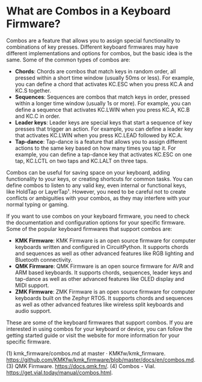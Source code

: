# What are Combos in a Keyboard Firmware?

Combos are a feature that allows you to assign special functionality to combinations of key presses. Different keyboard firmwares may have different implementations and options for combos, but the basic idea is the same. Some of the common types of combos are:

- **Chords**: Chords are combos that match keys in random order, all pressed within a short time window (usually 50ms or less). For example, you can define a chord that activates KC.ESC when you press KC.A and KC.S together.
- **Sequences**: Sequences are combos that match keys in order, pressed within a longer time window (usually 1s or more). For example, you can define a sequence that activates KC.LWIN when you press KC.A, KC.B and KC.C in order.
- **Leader keys**: Leader keys are special keys that start a sequence of key presses that trigger an action. For example, you can define a leader key that activates KC.LWIN when you press KC.LEAD followed by KC.A.
- **Tap-dance**: Tap-dance is a feature that allows you to assign different actions to the same key based on how many times you tap it. For example, you can define a tap-dance key that activates KC.ESC on one tap, KC.LCTL on two taps and KC.LALT on three taps.

Combos can be useful for saving space on your keyboard, adding functionality to your keys, or creating shortcuts for common tasks. You can define combos to listen to any valid key, even internal or functional keys, like HoldTap or LayerTap¹. However, you need to be careful not to create conflicts or ambiguities with your combos, as they may interfere with your normal typing or gaming.

If you want to use combos on your keyboard firmware, you need to check the documentation and configuration options for your specific firmware. Some of the popular keyboard firmwares that support combos are:

- **KMK Firmware**: KMK Firmware is an open source firmware for computer keyboards written and configured in CircuitPython. It supports chords and sequences as well as other advanced features like RGB lighting and Bluetooth connectivity.
- **QMK Firmware**: QMK Firmware is an open source firmware for AVR and ARM based keyboards. It supports chords, sequences, leader keys and tap-dance as well as other advanced features like OLED display and MIDI support.
- **ZMK Firmware**: ZMK Firmware is an open source firmware for computer keyboards built on the Zephyr RTOS. It supports chords and sequences as well as other advanced features like wireless split keyboards and audio support.

These are some of the keyboard firmwares that support combos. If you are interested in using combos for your keyboard or device, you can follow the getting started guide or visit the website for more information for your specific firmware.

(1) kmk_firmware/combos.md at master · KMKfw/kmk_firmware. https://github.com/KMKfw/kmk_firmware/blob/master/docs/en/combos.md.
(3) QMK Firmware. https://docs.qmk.fm/.
(4) Combos - Vial. https://get.vial.today/manual/combos.html.
